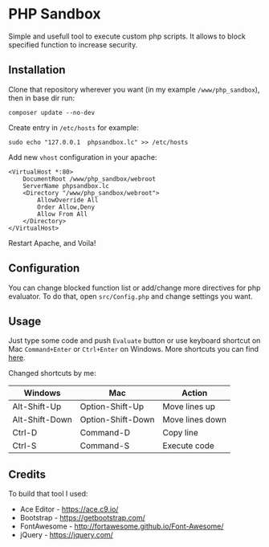 # PHP Sandbox

Simple and usefull tool to execute custom php scripts. It allows to block specified function to increase security.

## Installation

Clone that repository wherever you want (in my example `/www/php_sandbox`), then in base dir run:

```
composer update --no-dev
```

Create entry in `/etc/hosts` for example:

```
sudo echo "127.0.0.1  phpsandbox.lc" >> /etc/hosts
```

Add new `vhost` configuration in your apache:

```
<VirtualHost *:80>
    DocumentRoot /www/php_sandbox/webroot
    ServerName phpsandbox.lc
    <Directory "/www/php_sandbox/webroot">
        AllowOverride All
        Order Allow,Deny
        Allow From All
    </Directory>
</VirtualHost>
```

Restart Apache, and Voila!

## Configuration

You can change blocked function list or add/change more directives for php evaluator. To do that, open `src/Config.php` 
and change settings you want.

## Usage

Just type some code and push `Evaluate` button or use keyboard shortcut on Mac `Command+Enter` or `Ctrl+Enter` on Windows.
More shortcuts you can find [here](https://github.com/ajaxorg/ace/wiki/Default-Keyboard-Shortcuts).

Changed shortcuts by me:

Windows | Mac | Action
--- | --- | ---
Alt-Shift-Up | Option-Shift-Up | Move lines up
Alt-Shift-Down | Option-Shift-Down | Move lines down
Ctrl-D | Command-D | Copy line
Ctrl-S | Command-S | Execute code

## Credits

To build that tool I used:

- Ace Editor - https://ace.c9.io/
- Bootstrap - https://getbootstrap.com/
- FontAwesome - http://fortawesome.github.io/Font-Awesome/
- jQuery - https://jquery.com/
